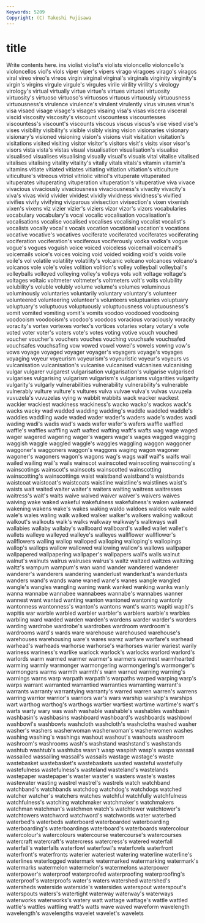 ```yaml
---
Keywords: 5209 
Copyright: (C) Takeshi Fujisawa
---
```


# title

Write contents here.
ins violist violist's violists violoncello violoncello's violoncellos
viol's viols viper viper's vipers virago viragoes virago's viragos viral
vireo vireo's vireos virgin virginal virginal's virginals virginity virginity's virgin's
virgins virgule virgule's virgules virile virility virility's virology virology's virtual
virtually virtue virtue's virtues virtuosi virtuosity virtuosity's virtuoso virtuoso's virtuosos
virtuous virtuously virtuousness virtuousness's virulence virulence's virulent virulently virus viruses
virus's visa visaed visage visage's visages visaing visa's visas viscera
visceral viscid viscosity viscosity's viscount viscountess viscountesses viscountess's viscount's viscounts
viscous viscus viscus's vise vised vise's vises visibility visibility's visible
visibly vising vision visionaries visionary visionary's visioned visioning vision's visions
visit visitation visitation's visitations visited visiting visitor visitor's visitors visit's
visits visor visor's visors vista vista's vistas visual visualisation visualisation's
visualise visualised visualises visualising visually visual's visuals vital vitalise vitalised
vitalises vitalising vitality vitality's vitally vitals vitals's vitamin vitamin's vitamins
vitiate vitiated vitiates vitiating vitiation vitiation's viticulture viticulture's vitreous vitriol
vitriolic vitriol's vituperate vituperated vituperates vituperating vituperation vituperation's vituperative viva
vivace vivacious vivaciously vivaciousness vivaciousness's vivacity vivacity's viva's vivas vivid
vivider vividest vividly vividness vividness's vivified vivifies vivify vivifying viviparous
vivisection vivisection's vixen vixenish vixen's vixens viz vizier vizier's viziers
vizor vizor's vizors vocabularies vocabulary vocabulary's vocal vocalic vocalisation vocalisation's
vocalisations vocalise vocalised vocalises vocalising vocalist vocalist's vocalists vocally vocal's
vocals vocation vocational vocation's vocations vocative vocative's vocatives vociferate vociferated
vociferates vociferating vociferation vociferation's vociferous vociferously vodka vodka's vogue vogue's
vogues voguish voice voiced voiceless voicemail voicemail's voicemails voice's voices
voicing void voided voiding void's voids voile voile's vol volatile
volatility volatility's volcanic volcano volcanoes volcano's volcanos vole vole's voles
volition volition's volley volleyball volleyball's volleyballs volleyed volleying volley's volleys
vols volt voltage voltage's voltages voltaic voltmeter voltmeter's voltmeters volt's
volts volubility volubility's voluble volubly volume volume's volumes voluminous voluminously
voluntaries voluntarily voluntary voluntary's volunteer volunteered volunteering volunteer's volunteers voluptuaries
voluptuary voluptuary's voluptuous voluptuously voluptuousness voluptuousness's vomit vomited vomiting vomit's
vomits voodoo voodooed voodooing voodooism voodooism's voodoo's voodoos voracious voraciously
voracity voracity's vortex vortexes vortex's vortices votaries votary votary's vote
voted voter voter's voters vote's votes voting votive vouch vouched
voucher voucher's vouchers vouches vouching vouchsafe vouchsafed vouchsafes vouchsafing vow
vowed vowel vowel's vowels vowing vow's vows voyage voyaged voyager
voyager's voyagers voyage's voyages voyaging voyeur voyeurism voyeurism's voyeuristic voyeur's
voyeurs vs vulcanisation vulcanisation's vulcanise vulcanised vulcanises vulcanising vulgar vulgarer
vulgarest vulgarisation vulgarisation's vulgarise vulgarised vulgarises vulgarising vulgarism vulgarism's vulgarisms
vulgarities vulgarity vulgarity's vulgarly vulnerabilities vulnerability vulnerability's vulnerable vulnerably vulture
vulture's vultures vulva vulvae vulva's vulvas vuvuzela vuvuzela's vuvuzelas vying
w wabbit wabbits wack wacker wackest wackier wackiest wackiness wackiness's
wacko wacko's wackos wack's wacks wacky wad wadded wadding wadding's
waddle waddled waddle's waddles waddling wade waded wader wader's waders
wade's wades wadi wading wadi's wadis wad's wads wafer wafer's
wafers waffle waffled waffle's waffles waffling waft wafted wafting waft's
wafts wag wage waged wager wagered wagering wager's wagers wage's
wages wagged wagging waggish waggle waggled waggle's waggles waggling waggon
waggoner waggoner's waggoners waggon's waggons waging wagon wagoner wagoner's wagoners
wagon's wagons wag's wags waif waif's waifs wail wailed wailing
wail's wails wainscot wainscoted wainscoting wainscoting's wainscotings wainscot's wainscots wainscotted
wainscotting wainscotting's wainscottings waist waistband waistband's waistbands waistcoat waistcoat's waistcoats
waistline waistline's waistlines waist's waists wait waited waiter waiter's waiters
waiting waitress waitresses waitress's wait's waits waive waived waiver waiver's
waivers waives waiving wake waked wakeful wakefulness wakefulness's waken wakened
wakening wakens wake's wakes waking waldo waldoes waldos wale waled
wale's wales waling walk walked walker walker's walkers walking walkout
walkout's walkouts walk's walks walkway walkway's walkways wall wallabies wallaby
wallaby's wallboard wallboard's walled wallet wallet's wallets walleye walleyed walleye's
walleyes wallflower wallflower's wallflowers walling wallop walloped walloping walloping's wallopings
wallop's wallops wallow wallowed wallowing wallow's wallows wallpaper wallpapered wallpapering
wallpaper's wallpapers wall's walls walnut walnut's walnuts walrus walruses walrus's
waltz waltzed waltzes waltzing waltz's wampum wampum's wan wand wander
wandered wanderer wanderer's wanderers wandering wanderlust wanderlust's wanderlusts wanders wand's
wands wane waned wane's wanes wangle wangled wangle's wangles wangling
waning wank wanked wanking wanks wanly wanna wannabe wannabee wannabees
wannabe's wannabes wanner wannest want wanted wanting wanton wantoned wantoning
wantonly wantonness wantonness's wanton's wantons want's wants wapiti wapiti's wapitis
war warble warbled warbler warbler's warblers warble's warbles warbling ward
warded warden warden's wardens warder warder's warders warding wardrobe wardrobe's
wardrobes wardroom wardroom's wardrooms ward's wards ware warehouse warehoused warehouse's
warehouses warehousing ware's wares warez warfare warfare's warhead warhead's warheads
warhorse warhorse's warhorses warier wariest warily wariness wariness's warlike warlock
warlock's warlocks warlord warlord's warlords warm warmed warmer warmer's warmers
warmest warmhearted warming warmly warmonger warmongering warmongering's warmonger's warmongers warms
warmth warmth's warn warned warning warning's warnings warns warp warpath
warpath's warpaths warped warping warp's warps warrant warranted warrantied warranties
warranting warrant's warrants warranty warrantying warranty's warred warren warren's warrens
warring warrior warrior's warriors war's wars warship warship's warships wart
warthog warthog's warthogs wartier wartiest wartime wartime's wart's warts warty
wary was wash washable washable's washables washbasin washbasin's washbasins washboard
washboard's washboards washbowl washbowl's washbowls washcloth washcloth's washcloths washed washer
washer's washers washerwoman washerwoman's washerwomen washes washing washing's washings washout
washout's washouts washroom washroom's washrooms wash's washstand washstand's washstands washtub
washtub's washtubs wasn't wasp waspish wasp's wasps wassail wassailed wassailing
wassail's wassails wastage wastage's waste wastebasket wastebasket's wastebaskets wasted wasteful
wastefully wastefulness wastefulness's wasteland wasteland's wastelands wastepaper wastepaper's waster waster's
wasters waste's wastes wastewater wasting wastrel wastrel's wastrels watch watchband
watchband's watchbands watchdog watchdog's watchdogs watched watcher watcher's watchers watches
watchful watchfully watchfulness watchfulness's watching watchmaker watchmaker's watchmakers watchman watchman's
watchmen watch's watchtower watchtower's watchtowers watchword watchword's watchwords water waterbed
waterbed's waterbeds waterboard waterboarded waterboarding waterboarding's waterboardings waterboard's waterboards watercolour
watercolour's watercolours watercourse watercourse's watercourses watercraft watercraft's watercress watercress's watered
waterfall waterfall's waterfalls waterfowl waterfowl's waterfowls waterfront waterfront's waterfronts waterier
wateriest watering waterline waterline's waterlines waterlogged watermark watermarked watermarking watermark's
watermarks watermelon watermelon's watermelons waterpower waterpower's waterproof waterproofed waterproofing waterproofing's
waterproof's waterproofs water's waters watershed watershed's watersheds waterside waterside's watersides
waterspout waterspout's waterspouts waters's watertight waterway waterway's waterways waterworks waterworks's
watery watt wattage wattage's wattle wattled wattle's wattles wattling watt's
watts wave waved waveform wavelength wavelength's wavelengths wavelet wavelet's wavelets
